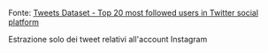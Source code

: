 Fonte: [Tweets Dataset - Top 20 most followed users in Twitter social platform](https://dataverse.harvard.edu/dataset.xhtml?id=3047332)

Estrazione solo dei tweet relativi all'account Instagram 
